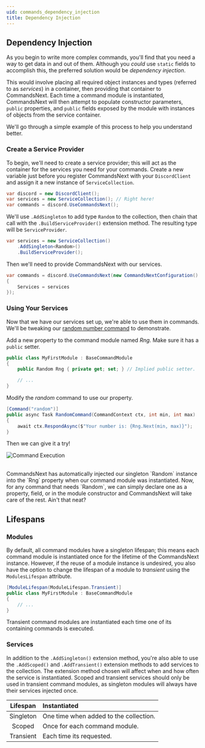 ```yaml
---
uid: commands_dependency_injection
title: Dependency Injection
---
```


## Dependency Injection
As you begin to write more complex commands, you'll find that you need a way to get data in and out of them.
Although you *could* use `static` fields to accomplish this, the preferred solution would be *dependency injection*.

This would involve placing all required object instances and types (referred to as *services*) in a container, then providing that container to CommandsNext.
Each time a command module is instantiated, CommandsNext will then attempt to populate constructor parameters, `public` properties, and `public` fields exposed by the module with instances of objects from the service container.


We'll go through a simple example of this process to help you understand better.

### Create a Service Provider
To begin, we'll need to create a service provider; this will act as the container for the services you need for your commands.
Create a new variable just before you register CommandsNext with your `DiscordClient` and assign it a new instance of `ServiceCollection`.
```cs
var discord = new DiscordClient();	
var services = new ServiceCollection();	// Right here!
var commands = discord.UseCommandsNext();
```

We'll use `.AddSingleton` to add type `Random` to the collection, then chain that call with the `.BuildServiceProvider()` extension method.
The resulting type will be `ServiceProvider`.
```cs
var services = new ServiceCollection()
    .AddSingleton<Random>()
	.BuildServiceProvider();
```

Then we'll need to provide CommandsNext with our services.
```cs
var commands = discord.UseCommandsNext(new CommandsNextConfiguration()
{
    Services = services
});
```

### Using Your Services
Now that we have our services set up, we're able to use them in commands.<br/>
We'll be tweaking our [random number command](xref:commands_intro#argument-converters) to demonstrate.

Add a new property to the command module named *Rng*. Make sure it has a `public` setter.
```cs
public class MyFirstModule : BaseCommandModule
{
    public Random Rng { private get; set; } // Implied public setter.

    // ...
}
```

Modify the *random* command to use our property.
```cs
[Command("random")]
public async Task RandomCommand(CommandContext ctx, int min, int max)
{
    await ctx.RespondAsync($"Your number is: {Rng.Next(min, max)}");
}
```

Then we can give it a try!

![Command Execution](/images/commands_dependency_injection_01.png)

<br/>
CommandsNext has automatically injected our singleton `Random` instance into the `Rng` property when our command module was instantiated.
Now, for any command that needs `Random`, we can simply declare one as a property, field, or in the module constructor and CommandsNext will take care of the rest.
Ain't that neat?


## Lifespans

### Modules
By default, all command modules have a singleton lifespan; this means each command module is instantiated once for the lifetime of the CommandsNext instance.
However, if the reuse of a module instance is undesired, you also have the option to change the lifespan of a module to *transient* using the `ModulesLifespan` attribute.
```cs
[ModuleLifespan(ModuleLifespan.Transient)]
public class MyFirstModule : BaseCommandModule
{
    // ...
}
```
Transient command modules are instantiated each time one of its containing commands is executed.


### Services
In addition to the `.AddSingleton()` extension method, you're also able to use the `.AddScoped()` and `.AddTransient()` extension methods to add services to the collection.
The extension method chosen will affect when and how often the service is instantiated.
Scoped and transient services should only be used in transient command modules, as singleton modules will always have their services injected once.

Lifespan|Instantiated
:---:|:---
Singleton|One time when added to the collection.
Scoped|Once for each command module.
Transient|Each time its requested.